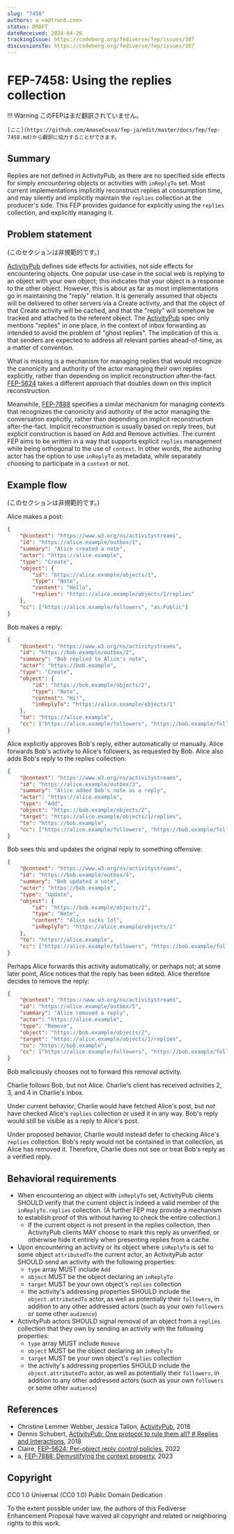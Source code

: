 ```yaml
---
slug: "7458"
authors: a <a@trwnh.com>
status: DRAFT
dateReceived: 2024-04-26
trackingIssue: https://codeberg.org/fediverse/fep/issues/307
discussionsTo: https://codeberg.org/fediverse/fep/issues/307
---
```

# FEP-7458: Using the replies collection
!!! Warning
    このFEPはまだ翻訳されていません。

    [ここ](https://github.com/AmaseCocoa/fep-ja/edit/master/docs/fep/fep-7458.md)から翻訳に協力することができます。


## Summary

Replies are not defined in ActivityPub, as there are no specified side effects for simply *encountering* objects or activities with `inReplyTo` set. Most current implementations implicitly reconstruct replies at consumption time, and may silently and implicitly maintain the `replies` collection at the producer's side. This FEP provides guidance for explicitly using the `replies` collection, and explicitly managing it.

## Problem statement

(このセクションは非規範的です。)

[ActivityPub][AP] defines side effects for activities, not side effects for encountering objects. One popular use-case in the social web is replying to an object with your own object; this indicates that your object is a response to the other object. However, this is about as far as most implementations go in maintaining the "reply" relation. It is generally assumed that objects will be delivered to other servers via a Create activity, and that the object of that Create activity will be cached, and that the "reply" will somehow be tracked and attached to the referent object. The [ActivityPub][AP] spec only mentions "replies" in one place, in the context of inbox forwarding as intended to avoid the problem of "ghost replies". The implication of this is that senders are expected to address all relevant parties ahead-of-time, as a matter of convention.

What is missing is a mechanism for managing replies that would recognize the canonicity and authority of the actor managing their own replies explicitly, rather than depending on implicit reconstruction after-the-fact. [FEP-5624][FEP-5624] takes a different approach that doubles down on this implicit reconstruction.

Meanwhile, [FEP-7888][FEP-7888] specifies a similar mechanism for managing contexts that recognizes the canonicity and authority of the actor managing the conversation explicitly, rather than depending on implicit reconstruction after-the-fact. Implicit reconstruction is usually based on reply trees, but explicit construction is based on Add and Remove activities. The current FEP aims to be written in a way that supports explicit `replies` management while being orthogonal to the use of `context`. In other words, the authoring actor has the option to use `inReplyTo` as metadata, while separately choosing to participate in a `context` or not.

## Example flow

(このセクションは非規範的です。)

Alice makes a post:

```json
{
	"@context": "https://www.w3.org/ns/activitystreams",
	"id": "https://alice.example/outbox/1",
	"summary": "Alice created a note",
	"actor": "https://alice.example",
	"type": "Create",
	"object": {
		"id": "https://alice.example/objects/1",
		"type": "Note",
		"content": "Hello",
		"replies": "https://alice.example/objects/1/replies"
	},
	"cc": ["https://alice.example/followers", "as:Public"]
}
```

Bob makes a reply:

```json
{
	"@context": "https://www.w3.org/ns/activitystreams",
	"id": "https://bob.example/outbox/2",
	"summary": "Bob replied to Alice's note",
	"actor": "https://bob.example",
	"type": "Create",
	"object": {
		"id": "https://bob.example/objects/2",
		"type": "Note",
		"content": "Hi!",
		"inReplyTo": "https://alice.example/objects/1"
	},
	"to": "https://alice.example",
	"cc": ["https://alice.example/followers", "https://bob.example/followers"]
}
```

Alice explicitly approves Bob's reply, either automatically or manually. Alice forwards Bob's activity to Alice's followers, as requested by Bob. Alice also adds Bob's reply to the replies collection:

```json
{
	"@context": "https://www.w3.org/ns/activitystreams",
	"id": "https://alice.example/outbox/3",
	"summary": "Alice added Bob's note as a reply",
	"actor": "https://alice.example",
	"type": "Add",
	"object": "https://bob.example/objects/2",
	"target": "https://alice.example/objects/1/replies",
	"to": "https://bob.example",
	"cc": ["https://alice.example/followers", "https://bob.example/followers"]
}
```

Bob sees this and updates the original reply to something offensive:

```json
{
	"@context": "https://www.w3.org/ns/activitystreams",
	"id": "https://bob.example/outbox/4",
	"summary": "Bob updated a note",
	"actor": "https://bob.example",
	"type": "Update",
	"object": {
		"id": "https://bob.example/objects/2",
		"type": "Note",
		"content": "Alice sucks lol",
		"inReplyTo": "https://alice.example/objects/1"
	},
	"to": "https://alice.example",
	"cc": ["https://alice.example/followers", "https://bob.example/followers"]
}
```

Perhaps Alice forwards this activity automatically, or perhaps not; at some later point, Alice notices that the reply has been edited. Alice therefore decides to remove the reply:

```json
{
	"@context": "https://www.w3.org/ns/activitystreams",
	"id": "https://alice.example/outbox/5",
	"summary": "Alice removed a reply",
	"actor": "https://alice.example",
	"type": "Remove",
	"object": "https://bob.example/objects/2",
	"target": "https://alice.example/objects/1/replies",
	"to": "https://bob.example",
	"cc": ["https://alice.example/followers", "https://bob.example/followers"]
}
```

Bob maliciously chooses not to forward this removal activity.

Charlie follows Bob, but not Alice. Charlie's client has received activities 2, 3, and 4 in Charlie's inbox.

Under current behavior, Charlie would have fetched Alice's post, but *not* have checked Alice's `replies` collection or used it in any way. Bob's reply would still be visible as a reply to Alice's post.

Under proposed behavior, Charlie would instead defer to checking Alice's `replies` collection. Bob's reply would not be contained in that collection, as Alice has removed it. Therefore, Charlie does not see or treat Bob's reply as a verified reply.

## Behavioral requirements

- When encountering an object with `inReplyTo` set, ActivityPub clients SHOULD verify that the current object is indeed a valid member of the `inReplyTo.replies` collection. (A further FEP may provide a mechanism to establish proof of this without having to check the entire collection.)
	- If the current object is not present in the replies collection, then ActivityPub clients MAY choose to mark this reply as unverified, or otherwise hide it entirely when presenting replies from a cache.
- Upon encountering an activity or its object where `inReplyTo` is set to some object `attributedTo` the current actor, an ActivityPub actor SHOULD send an activity with the following properties:
	- `type` array MUST include `Add`
	- `object` MUST be the object declaring an `inReplyTo`
	- `target` MUST be your own object's `replies` collection
	- the activity's addressing properties SHOULD include the `object.attributedTo` actor, as well as potentially their `followers`, in addition to any other addressed actors (such as your own `followers` or some other `audience`)
- ActivityPub actors SHOULD signal removal of an object from a `replies` collection that they own by sending an activity with the following properties:
	- `type` array MUST include `Remove`
	- `object` MUST be the object declaring an `inReplyTo`
	- `target` MUST be your own object's `replies` collection
	- the activity's addressing properties SHOULD include the `object.attributedTo` actor, as well as potentially their `followers`, in addition to any other addressed actors (such as your own `followers` or some other `audience`)

## References

- Christine Lemmer Webber, Jessica Tallon, [ActivityPub][AP], 2018
- Dennis Schubert, [ActivityPub: One protocol to rule them all? # Replies and Interactions][SCHUBERT], 2018
- Claire, [FEP-5624: Per-object reply control policies][FEP-5624], 2022
- a, [FEP-7888: Demystifying the context property][FEP-7888], 2023

[AP]: https://www.w3.org/TR/activitypub/
[SCHUBERT]: https://overengineer.dev/blog/2018/02/01/activitypub-one-protocol-to-rule-them-all/#replies-and-interactions
[FEP-5624]: https://w3id.org/fep/5624
[FEP-7888]: https://w3id.org/fep/7888

## Copyright

CC0 1.0 Universal (CC0 1.0) Public Domain Dedication

To the extent possible under law, the authors of this Fediverse Enhancement Proposal have waived all copyright and related or neighboring rights to this work.
